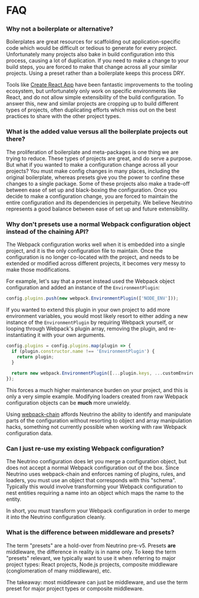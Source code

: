 # FAQ

### Why not a boilerplate or alternative?

Boilerplates are great resources for scaffolding out application-specific code which
would be difficult or tedious to generate for every project. Unfortunately many projects
also bake in build configuration into this process, causing a lot of duplication. If you
need to make a change to your build steps, you are forced to make that change across all
your similar projects. Using a preset rather than a boilerplate keeps this process DRY.

Tools like [Create React App](https://github.com/facebookincubator/create-react-app) have
been fantastic improvements to the tooling ecosystem, but unfortunately only work on specific
environments like React, and do not allow simple extensibility of the build configuration. To
answer this, new and similar projects are cropping up to build different types of projects,
often duplicating efforts which miss out on the best practices to share with the other project
types.

### What is the added value versus all the boilerplate projects out there?

The proliferation of boilerplate and meta-packages is one thing we are trying to reduce. These types of projects 
are great, and do serve a purpose. But what if you wanted to make a configuration change across all your
projects? You must make config changes in many places, including the original boilerplate, whereas presets
give you the power to confine these changes to a single package. Some of these projects also make a trade-off
between ease of set up and black-boxing the configuration. Once you decide to make a configuration change,
you are forced to maintain the entire configuration and its dependencies in perpetuity. We believe Neutrino
represents a good balance between ease of set up and future extensibility.

### Why don't presets use a normal Webpack configuration object instead of the chaining API?

The Webpack configuration works well when it is embedded into a single project, and it is the only configuration
file to maintain. Once the configuration is no longer co-located with the project, and needs to be extended or
modified across different projects, it becomes very messy to make those modifications.

For example, let's say that a preset instead used the Webpack object configuration and added an instance of the
`EnvironmentPlugin`:

```js
config.plugins.push(new webpack.EnvironmentPlugin(['NODE_ENV']));
```

If you wanted to extend this plugin in your own project to add more environment variables, you would most likely
resort to either adding a new instance of the `EnvironmentPlugin` by requiring Webpack yourself, or looping through
Webpack's plugin array, removing the plugin, and re-instantiating it with your own arguments.

```js
config.plugins = config.plugins.map(plugin => {
  if (plugin.constructor.name !== 'EnvironmentPlugin') {
    return plugin;
  }
  
  return new webpack.EnvironmentPlugin([...plugin.keys, ...customEnvironmentVariables]);
});
```

This forces a much higher maintenance burden on your project, and this is only a very simple example. Modifying
loaders created from raw Webpack configuration objects can be **much** more unwieldy.

Using [webpack-chain](https://github.com/mozilla-neutrino/webpack-chain) affords Neutrino the ability to identify and
manipulate parts of the configuration without resorting to object and array manipulation hacks, something not currently
possible when working with raw Webpack configuration data.

### Can I just re-use my existing Webpack configuration?

The Neutrino configuration does let you merge a configuration object, but does not accept a normal Webpack configuration
out of the box. Since Neutrino uses webpack-chain and enforces naming of plugins, rules, and loaders, you must use an
object that corresponds with this "schema". Typically this would involve transforming your Webpack configuration to nest
entities requiring a name into an object which maps the name to the entity.

In short, you must transform your Webpack configuration in order to merge it into the Neutrino configuration cleanly.

### What is the difference between middleware and presets?

The term "presets" are a hold-over from Neutrino pre-v5. Presets **are** middleware, the difference in reality is in
name only. To keep the term "presets" relevant, we typically want to use it when referring to major project types:
React projects, Node.js projects, composite middleware (conglomeration of many middleware), etc.

The takeaway: most middleware can just be middleware, and use the term preset for major project types or
composite middleware.
